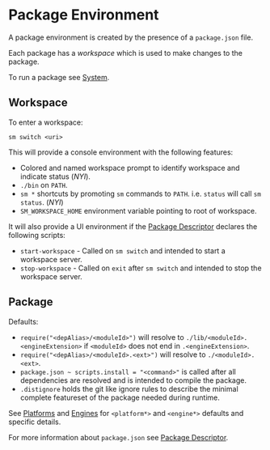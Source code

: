 Package Environment
===================

A package environment is created by the presence of a `package.json` file.

Each package has a *workspace* which is used to make changes to the package.

To run a package see [System](./System.md).


Workspace
---------

To enter a workspace:

	sm switch <uri>

This will provide a console environment with the following features:

  * Colored and named workspace prompt to identify workspace and indicate status (*NYI*).
  * `./bin` on `PATH`.
  * `sm *` shortcuts by promoting `sm` commands to `PATH`. i.e. `status` will call `sm status`. (*NYI*)
  * `SM_WORKSPACE_HOME` environment variable pointing to root of workspace.

It will also provide a UI environment if the [Package Descriptor](./PackageDescriptor.md) declares the following scripts:

  * `start-workspace` - Called on `sm switch` and intended to start a workspace server.
  * `stop-workspace` - Called on `exit` after `sm switch` and intended to stop the workspace server.


Package
-------

Defaults:

  * `require("<depAlias>/<moduleId>")` will resolve to `./lib/<moduleId>.<engineExtension>` if `<moduleId>` does not end in `.<engineExtension>`.
  * `require("<depAlias>/<moduleId>.<ext>")` will resolve to `./<moduleId>.<ext>`.
  * `package.json ~ scripts.install = "<command>"` is called after all dependencies are resolved and is intended to compile the package.
  * `.distignore` holds the git like ignore rules to describe the minimal complete featureset of the package needed during runtime.

See [Platforms](./Platforms.md) and [Engines](./Engines.md) for `<platform*>` and `<engine*>` defaults and specific details.

For more information about `package.json` see [Package Descriptor](./PackageDescriptor.md).

